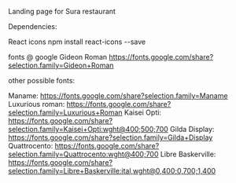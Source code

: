 Landing page for Sura restaurant 

Dependencies:

React icons
npm install react-icons --save

fonts @ google Gideon Roman
https://fonts.google.com/share?selection.family=Gideon+Roman


other possible fonts:

Maname: https://fonts.google.com/share?selection.family=Maname
Luxurious roman: https://fonts.google.com/share?selection.family=Luxurious+Roman
Kaisei Opti: https://fonts.google.com/share?selection.family=Kaisei+Opti:wght@400;500;700
Gilda Display: https://fonts.google.com/share?selection.family=Gilda+Display
Quattrocento: https://fonts.google.com/share?selection.family=Quattrocento:wght@400;700
Libre Baskerville: https://fonts.google.com/share?selection.family=Libre+Baskerville:ital,wght@0,400;0,700;1,400
